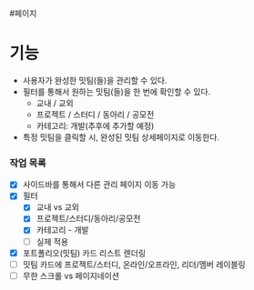 #페이지 


# 기능
* 사용자가 완성한 밋팀(들)을 관리할 수 있다.
* 필터를 통해서 원하는 밋팀(들)을 한 번에 확인할 수 있다.
	* 교내 / 교외
	* 프로젝트 / 스터디 / 동아리 / 공모전
	* 카테고리: 개발(추후에 추가할 예정)
* 특정 밋팀을 클릭할 시, 완성된 밋팀 상세페이지로 이동한다.

### 작업 목록
* [x] 사이드바를 통해서 다른 관리 페이지 이동 가능
* [x] 필터
	* [x] 교내 vs 교외
	* [x] 프로젝트/스터디/동아리/공모전
	* [x] 카테고리 - 개발
	* [ ] 실제 적용
* [x] 포트폴리오(밋팀) 카드 리스트 렌더링
* [ ] 밋팀 카드에 프로젝트/스터디, 온라인/오프라인, 리더/멤버 레이블링
* [ ] 무한 스크롤 vs 페이지네이션